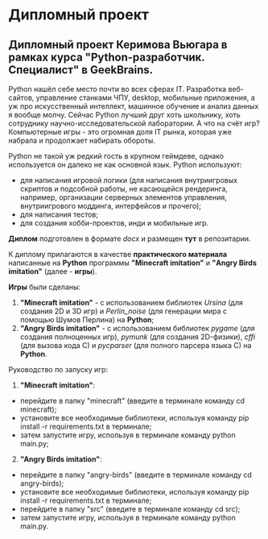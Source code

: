 # Дипломный проект

## **Дипломный проект Керимова Вьюгара** в рамках курса **"Python-разработчик. Специалист"** в **GeekBrains**.

Python нашёл себе место почти во всех сферах IT. Разработка веб-сайтов, управление станками ЧПУ, desktop, мобильные приложения, а уж про искусственный интеллект, машинное обучение и анализ данных я вообще молчу.  Сейчас Python лучший друг хоть школьнику, хоть сотруднику научно-исследовательской лаборатории. А что на счёт игр? Компьютерные игры - это огромная доля IT рынка, которая уже набрала и продолжает набирать обороты. 

Python не такой уж редкий гость в крупном геймдеве, однако используется он далеко не как основной язык. Python используют:
* для написания игровой логики (для написания внутриигровых скриптов и подсобной работы, не касающейся рендеринга, например, организации серверных элементов управления, внутриигрового моддинга, интерфейсов и прочего);
* для написания тестов;
* для создания хобби-проектов, инди и мобильные игр.

**Диплом** подготовлен в формате *docx* и размещен **тут** в репозитарии.

К диплому прилагаются в качестве **практического материала** написанные на **Python** программы **"Minecraft imitation"** и **"Angry Birds imitation"** (далее - **игры**).

**Игры** были сделаны:
1) **"Minecraft imitation"**  - с использованием библиотек *Ursina* (для создания 2D и 3D игр) и *Perlin_noise* (для генерации мира с помощью Шумов Перлина) на **Python**;
2) **"Angry Birds imitation"**  - с использованием библиотек *pygame* (для создания полноценных игр), *pymunk* (для создания 2D-физики), *cffi* (для вызова кода C) и *pycparser* (для полного парсера языка C) на **Python**.

Руководство по запуску игр:
1) **"Minecraft imitation"**:
- перейдите в папку "minecraft" (введите в терминале команду cd minecraft);
- установите все необходимые библиотеки, используя команду pip install -r requirements.txt в терминале;
- затем запустите игру, используя в терминале команду python main.py;
2) **"Angry Birds imitation"**:
- перейдите в папку "angry-birds" (введите в терминале команду cd angry-birds);
- установите все необходимые библиотеки, используя команду pip install -r requirements.txt в терминале;
- перейдите в папку "src" (введите в терминале команду cd src);
- затем запустите игру, используя в терминале команду python main.py.